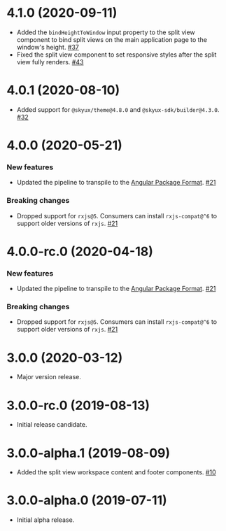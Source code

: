 # 4.1.0 (2020-09-11)

- Added the `bindHeightToWindow` input property to the split view component to bind split views on the main application page to the window's height. [#37](https://github.com/blackbaud/skyux-split-view/pull/37)
- Fixed the split view component to set responsive styles after the split view fully renders. [#43](https://github.com/blackbaud/skyux-split-view/pull/43)

# 4.0.1 (2020-08-10)

- Added support for `@skyux/theme@4.8.0` and `@skyux-sdk/builder@4.3.0`. [#32](https://github.com/blackbaud/skyux-split-view/pull/32)

# 4.0.0 (2020-05-21)

### New features

- Updated the pipeline to transpile to the [Angular Package Format](https://docs.google.com/document/d/1CZC2rcpxffTDfRDs6p1cfbmKNLA6x5O-NtkJglDaBVs/preview). [#21](https://github.com/blackbaud/skyux-split-view/pull/21)

### Breaking changes

- Dropped support for `rxjs@5`. Consumers can install `rxjs-compat@^6` to support older versions of `rxjs`. [#21](https://github.com/blackbaud/skyux-split-view/pull/21)

# 4.0.0-rc.0 (2020-04-18)

### New features

- Updated the pipeline to transpile to the [Angular Package Format](https://docs.google.com/document/d/1CZC2rcpxffTDfRDs6p1cfbmKNLA6x5O-NtkJglDaBVs/preview). [#21](https://github.com/blackbaud/skyux-split-view/pull/21)

### Breaking changes

- Dropped support for `rxjs@5`. Consumers can install `rxjs-compat@^6` to support older versions of `rxjs`. [#21](https://github.com/blackbaud/skyux-split-view/pull/21)

# 3.0.0 (2020-03-12)

- Major version release.

# 3.0.0-rc.0 (2019-08-13)

- Initial release candidate.

# 3.0.0-alpha.1 (2019-08-09)

- Added the split view workspace content and footer components. [#10](https://github.com/blackbaud/skyux-split-view/pull/10)

# 3.0.0-alpha.0 (2019-07-11)

- Initial alpha release.
